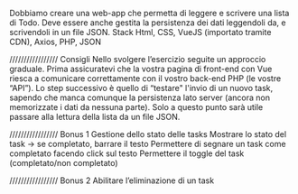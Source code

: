 Dobbiamo creare una web-app che permetta di leggere e scrivere una lista di Todo.
Deve essere anche gestita la persistenza dei dati leggendoli da, e scrivendoli in un file JSON.
Stack
Html, CSS, VueJS (importato tramite CDN), Axios, PHP, JSON

/////////////////
Consigli
Nello svolgere l’esercizio seguite un approccio graduale.
Prima assicuratevi che la vostra pagina di front-end con Vue riesca a comunicare correttamente con il vostro back-end PHP (le vostre “API”).
Lo step successivo è quello di “testare" l'invio di un nuovo task, sapendo che manca comunque la persistenza lato server (ancora non memorizzate i dati da nessuna parte).
Solo a questo punto sarà utile passare alla lettura della lista da un file JSON.


/////////////////
Bonus 1
Gestione dello stato delle tasks
Mostrare lo stato del task → se completato, barrare il testo
Permettere di segnare un task come completato facendo click sul testo
Permettere il toggle del task (completato/non completato)

/////////////////
Bonus 2
Abilitare l’eliminazione di un task









